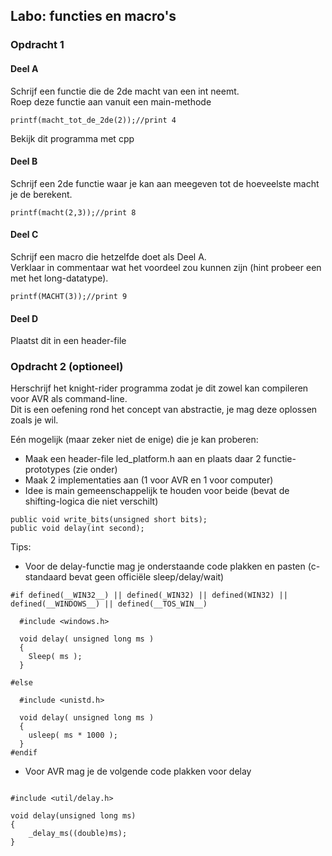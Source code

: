 ## Labo: functies en macro's 

### Opdracht 1

#### Deel A

Schrijf een functie die de 2de macht van een int neemt.  
Roep deze functie aan vanuit een main-methode

```{.c}
printf(macht_tot_de_2de(2));//print 4
```
Bekijk dit programma met cpp

#### Deel B

Schrijf een 2de functie waar je kan aan meegeven tot de hoeveelste macht je de berekent.  

```{.c}
printf(macht(2,3));//print 8
```

#### Deel C
Schrijf een macro die hetzelfde doet als Deel A.  
Verklaar in commentaar wat het voordeel zou kunnen zijn (hint probeer een met het long-datatype).  

```{.c}
printf(MACHT(3));//print 9
```

#### Deel D
Plaatst dit in een header-file

### Opdracht 2 (optioneel)

Herschrijf het knight-rider programma zodat je dit zowel kan compileren voor AVR als command-line.  
Dit is een oefening rond het concept van abstractie, je mag deze oplossen zoals je wil. 

Eén mogelijk (maar zeker niet de enige) die je kan proberen:

* Maak een header-file led_platform.h aan en plaats daar 2 functie-prototypes (zie onder)
* Maak 2 implementaties aan (1 voor AVR en 1 voor computer)
* Idee is main gemeenschappelijk te houden voor beide (bevat de shifting-logica die niet verschilt)

```{.c}
public void write_bits(unsigned short bits);
public void delay(int second);
```

Tips:

* Voor de delay-functie mag je onderstaande code plakken en pasten (c-standaard bevat geen officiële sleep/delay/wait)

```{.c}
#if defined(__WIN32__) || defined(_WIN32) || defined(WIN32) || defined(__WINDOWS__) || defined(__TOS_WIN__)

  #include <windows.h>

  void delay( unsigned long ms )
  {
    Sleep( ms );
  }

#else 

  #include <unistd.h>

  void delay( unsigned long ms )
  {
    usleep( ms * 1000 );
  }
#endif
```

* Voor AVR mag je de volgende code plakken voor delay

```{.c}

#include <util/delay.h>

void delay(unsigned long ms)
{
    _delay_ms((double)ms);
}
```

